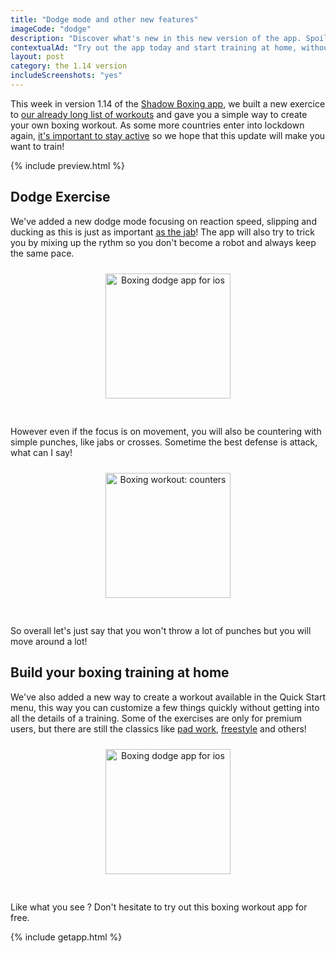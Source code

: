 ```yaml
---
title: "Dodge mode and other new features"
imageCode: "dodge"
description: "Discover what's new in this new version of the app. Spoiler: it's a new exercise focused on movement and a simple way to create your own boxing workout at home."
contextualAd: "Try out the app today and start training at home, without equipment"
layout: post
category: the 1.14 version
includeScreenshots: "yes"
---
```


This week in version 1.14 of the [Shadow Boxing app](/), we built a new exercice to [our already long list of workouts](/workouts/) and gave you a simple way to create your own boxing workout. As some more countries enter into lockdown again, [it's important to stay active](/boxing-workout-during-lockdown-at-home/) so we hope that this update will make you want to train!


{% include preview.html %}

## Dodge Exercise

We've added a new dodge mode focusing on reaction speed, slipping and ducking as this is just as important [as the jab](/boxing-basics-jab/)! The app will also try to trick you by mixing up the rythm so you don't become a robot and always keep the same pace.

<div style='text-align: center'><img src='/assets/blog/dodge_slip.png' style='width: 200px;margin: 10px 0px 30px 0px;' alt='Boxing dodge app for ios'/></div>

However even if the focus is on movement, you will also be countering with simple punches, like jabs or crosses. Sometime the best defense is attack, what can I say!

<div style='text-align: center'><img src='/assets/blog/dodge_counter.png' style='width: 200px;margin: 10px 0px 30px 0px;' alt='Boxing workout: counters'/></div>

So overall let's just say that you won't throw a lot of punches but you will move around a lot! 

## Build your boxing training at home

We've also added a new way to create a workout available in the Quick Start menu, this way you can customize a few things quickly without getting into all the details of a training. Some of the exercises are only for premium users, but there are still the classics like [pad work](/pad-work-boxing-reflexes/), [freestyle](/importance-of-shadow-boxing/) and others!

<div style='text-align: center'><img src='/assets/blog/build_workout.png' style='width: 200px;margin: 10px 0px 30px 0px;' alt='Boxing dodge app for ios'/></div>

Like what you see ? Don't hesitate to try out this boxing workout app for free.

{% include getapp.html %}



